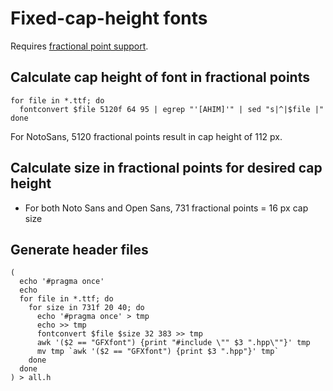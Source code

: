 # Fixed-cap-height fonts

Requires [fractional point support](https://github.com/adafruit/Adafruit-GFX-Library/pull/436).

## Calculate cap height of font in fractional points

```
for file in *.ttf; do
  fontconvert $file 5120f 64 95 | egrep "'[AHIM]'" | sed "s|^|$file |"
done
```

For NotoSans, 5120 fractional points result in cap height of 112 px.

## Calculate size in fractional points for desired cap height

* For both Noto Sans and Open Sans, 731 fractional points = 16 px cap size

## Generate header files

```
(
  echo '#pragma once'
  echo
  for file in *.ttf; do
    for size in 731f 20 40; do
      echo '#pragma once' > tmp
      echo >> tmp
      fontconvert $file $size 32 383 >> tmp
      awk '($2 == "GFXfont") {print "#include \"" $3 ".hpp\""}' tmp
      mv tmp `awk '($2 == "GFXfont") {print $3 ".hpp"}' tmp`
    done
  done
) > all.h
```
